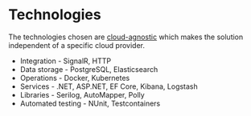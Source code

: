 # Technologies

The technologies chosen are [cloud-agnostic](https://www.cloudzero.com/blog/cloud-agnostic/) which makes the solution independent of a specific cloud provider.

* Integration - SignalR, HTTP
* Data storage - PostgreSQL, Elasticsearch
* Operations - Docker, Kubernetes
* Services - .NET, ASP.NET, EF Core, Kibana, Logstash
* Libraries - Serilog, AutoMapper, Polly
* Automated testing - NUnit, Testcontainers
